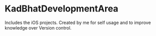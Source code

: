 # KadBhatDevelopmentArea
Includes the iOS projects. Created by me for self usage and to improve knowledge over Version control.
